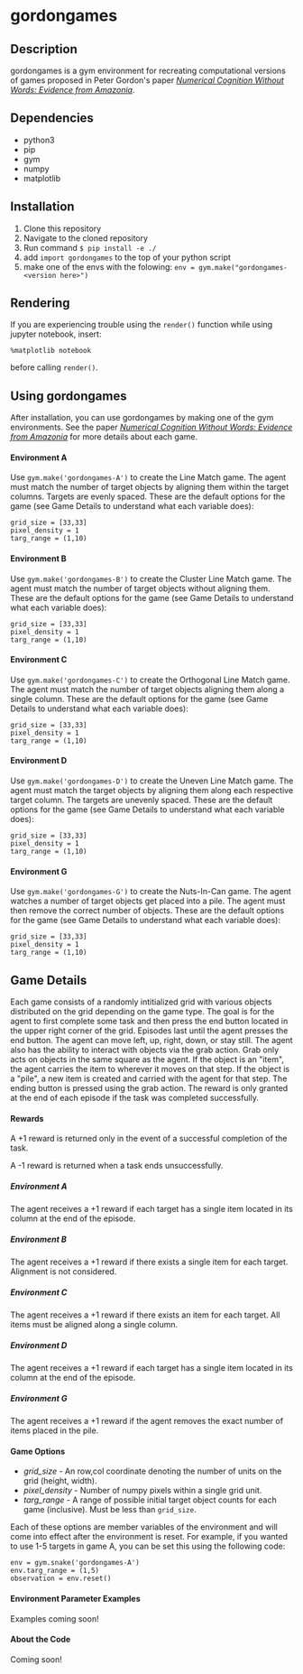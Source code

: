 # gordongames

## Description
gordongames is a gym environment for recreating computational versions of games proposed in Peter Gordon's paper [_Numerical Cognition Without Words: Evidence from Amazonia_](https://www.science.org/doi/10.1126/science.1094492). 

## Dependencies
- python3
- pip
- gym
- numpy
- matplotlib

## Installation
1. Clone this repository
2. Navigate to the cloned repository
3. Run command `$ pip install -e ./`
4. add `import gordongames` to the top of your python script
5. make one of the envs with the folowing: `env = gym.make("gordongames-<version here>")`

## Rendering
If you are experiencing trouble using the `render()` function while using jupyter notebook, insert:

    %matplotlib notebook

before calling `render()`.

## Using gordongames
After installation, you can use gordongames by making one of the gym environments. See the paper [_Numerical Cognition Without Words: Evidence from Amazonia_](https://www.science.org/doi/10.1126/science.1094492) for more details about each game.

#### Environment A
Use `gym.make('gordongames-A')` to create the Line Match game. The agent must match the number of target objects by aligning them within the target columns. Targets are evenly spaced. These are the default options for the game (see Game Details to understand what each variable does):

    grid_size = [33,33]
    pixel_density = 1
    targ_range = (1,10)

#### Environment B
Use `gym.make('gordongames-B')` to create the Cluster Line Match game. The agent must match the number of target objects without aligning them. These are the default options for the game (see Game Details to understand what each variable does):

    grid_size = [33,33]
    pixel_density = 1
    targ_range = (1,10)

#### Environment C
Use `gym.make('gordongames-C')` to create the Orthogonal Line Match game. The agent must match the number of target objects aligning them along a single column. These are the default options for the game (see Game Details to understand what each variable does):

    grid_size = [33,33]
    pixel_density = 1
    targ_range = (1,10)

#### Environment D
Use `gym.make('gordongames-D')` to create the Uneven Line Match game. The agent must match the target objects by aligning them along each respective target column. The targets are unevenly spaced. These are the default options for the game (see Game Details to understand what each variable does):

    grid_size = [33,33]
    pixel_density = 1
    targ_range = (1,10)

#### Environment G
Use `gym.make('gordongames-G')` to create the Nuts-In-Can game. The agent watches a number of target objects get placed into a pile. The agent must then remove the correct number of objects. These are the default options for the game (see Game Details to understand what each variable does):

    grid_size = [33,33]
    pixel_density = 1
    targ_range = (1,10)


## Game Details
Each game consists of a randomly intitialized grid with various objects distributed on the grid depending on the game type. The goal is for the agent to first complete some task and then press the end button located in the upper right corner of the grid. Episodes last until the agent presses the end button. The agent can move left, up, right, down, or stay still. The agent also has the ability to interact with objects via the grab action. Grab only acts on objects in the same square as the agent. If the object is an "item", the agent carries the item to wherever it moves on that step. If the object is a "pile", a new item is created and carried with the agent for that step. The ending button is pressed using the grab action. The reward is only granted at the end of each episode if the task was completed successfully.

#### Rewards
A +1 reward is returned only in the event of a successful completion of the task.

A -1 reward is returned when a task ends unsuccessfully.

##### Environment A
The agent receives a +1 reward if each target has a single item located in its column at the end of the episode.

##### Environment B
The agent receives a +1 reward if there exists a single item for each target. Alignment is not considered.

##### Environment C
The agent receives a +1 reward if there exists an item for each target. All items must be aligned along a single column.

##### Environment D
The agent receives a +1 reward if each target has a single item located in its column at the end of the episode.

##### Environment G
The agent receives a +1 reward if the agent removes the exact number of items placed in the pile.


#### Game Options

- _grid_size_ - An row,col coordinate denoting the number of units on the grid (height, width).
- _pixel_density_ - Number of numpy pixels within a single grid unit.
- _targ_range_ - A range of possible initial target object counts for each game (inclusive). Must be less than `grid_size`. 

Each of these options are member variables of the environment and will come into effect after the environment is reset. For example, if you wanted to use 1-5 targets in game A, you can be set this using the following code:

    env = gym.snake('gordongames-A')
    env.targ_range = (1,5)
    observation = env.reset()


#### Environment Parameter Examples
Examples coming soon!

#### About the Code
Coming soon!
